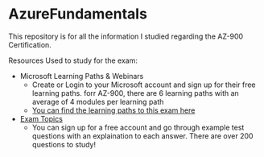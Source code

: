 # AzureFundamentals
This repository is for all the information I studied regarding the AZ-900 Certification. 

Resources Used to study for the exam: 
  - Microsoft Learning Paths & Webinars
      - Create or Login to your Microsoft account and sign up for their free learning paths. forr AZ-900, there are 6 learning paths with an average of 4 modules per learning path
      - [You can find the learning paths to this exam here](https://docs.microsoft.com/en-us/learn/certifications/exams/az-900)
   - [Exam Topics](Examtopics.com)
      - You can sign up for a free account and go through example test questions with an explaination to each answer. There are over 200 questions to study!
